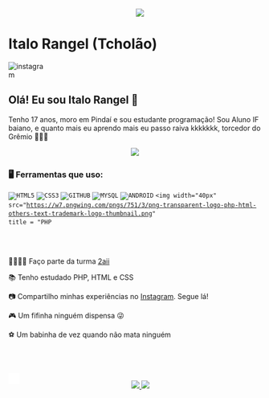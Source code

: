 

<img align="right" width="250px" style="margin-top:20px" src="https://www.otempo.com.br/image/contentid/policy:1.2226189:1566580322/a-era-do-gelo-PNG.PNG?f=3x2&w=1224">

</br>
</br>

<div dsplay="inline-block">
 
 <h1 align="left">Italo Rangel (Tcholão)</h1>
 <a href="https://www.instagram.com/italorangel_">
    <img align="left" width="80px" src="https://i0.wp.com/www.multarte.com.br/wp-content/uploads/2019/03/logo-instagram-png-fundo-transparente2.png?resize=696%2C696&ssl=1" alt="instagram" style="vertical-align:top;">
  </a> 
 





</br>
</br>

## Olá! Eu sou Italo Rangel  👋

Tenho 17 anos, moro em Pindaí e sou estudante programação! Sou Aluno IF baiano, e quanto mais eu aprendo mais eu passo raiva kkkkkkk, torcedor do Grêmio 💙🤍🖤

<p align="center">
  <img src="https://super.abril.com.br/wp-content/uploads/2016/09/super_imggato_digitando_0.gif" width="350">
</p>

### 🖥️ Ferramentas que uso: 
<code><img width="40px" src="https://cdn.jsdelivr.net/gh/devicons/devicon/icons/html5/html5-original-wordmark.svg" title = "HTML5"/></code>
<code><img width="40px" src="https://cdn.jsdelivr.net/gh/devicons/devicon/icons/css3/css3-original-wordmark.svg" title = "CSS3"/></code>
<code><img width="40px" src="https://cdn.jsdelivr.net/gh/devicons/devicon/icons/github/github-original.svg" title = "GITHUB"/></code>
<code><img width="40px" src="https://cdn.jsdelivr.net/gh/devicons/devicon/icons/mysql/mysql-original.svg" title = "MYSQL"/></code>
<code><img width="40px" src="https://cdn.jsdelivr.net/gh/devicons/devicon/icons/android/android-original.svg" title = "ANDROID"/></code>
<code><img width="40px" src="https://w7.pngwing.com/pngs/751/3/png-transparent-logo-php-html-others-text-trademark-logo-thumbnail.png" title = "PHP</code>

</br>
</br>
<div display="inline-block">
 <p align="left">👨‍👨‍👧‍👦 Faço parte da turma <a href="https://www.instagram.com/informatica.2aii/">2aii</a></p>
 <p align="left">📚 Tenho estudado PHP, HTML e CSS</p>
 <p align="left">📷 Compartilho minhas experiências no <a href="https://www.instagram.com/italorangel_">Instagram</a>. Segue lá!</p>
 <p align="left">🎮 Um fifinha ninguém dispensa 😜</p>
 <p align="left">⚽ Um babinha de vez quando não mata ninguém</p>
</div>



</br>



</br>

<a href="https://www.instagram.com/jeniblo_dev" target="_blank"><img align="left" alt="Instagram" width="22px" src="https://github.com/Aakarsh-B/trying-repos/blob/master/insta.svg" />


##
<p align="center">
<a href="https://github.com/tcholao">
  <img height="130em" src="https://github-readme-stats-eight-theta.vercel.app/api?username=tcholao&show_icons=true&theme=algolia&include_all_commits=true&count_private=true"/>
  <img height="130em" src="https://github-readme-stats-eight-theta.vercel.app/api/top-langs/?username=tcholao&layout=compact&langs_count=8&theme=algolia"/>
</a>
</p>
